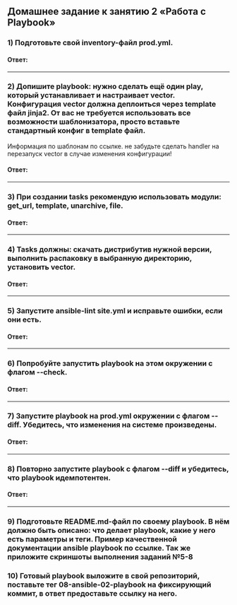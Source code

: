 ## Домашнее задание к занятию 2 «Работа с Playbook»

### 1) Подготовьте свой inventory-файл prod.yml.

#### Ответ:
---

### 2) Допишите playbook: нужно сделать ещё один play, который устанавливает и настраивает vector. Конфигурация vector должна деплоиться через template файл jinja2. От вас не требуется использовать все возможности шаблонизатора, просто вставьте стандартный конфиг в template файл. 
Информация по шаблонам по ссылке. не забудьте сделать handler на перезапуск vector в случае изменения конфигурации!

#### Ответ:
---

### 3) При создании tasks рекомендую использовать модули: get_url, template, unarchive, file.

#### Ответ:
---

### 4) Tasks должны: скачать дистрибутив нужной версии, выполнить распаковку в выбранную директорию, установить vector.

#### Ответ:
---

### 5) Запустите ansible-lint site.yml и исправьте ошибки, если они есть.

#### Ответ:
---

### 6) Попробуйте запустить playbook на этом окружении с флагом --check.

#### Ответ:
---

### 7) Запустите playbook на prod.yml окружении с флагом --diff. Убедитесь, что изменения на системе произведены.

#### Ответ:
---

### 8) Повторно запустите playbook с флагом --diff и убедитесь, что playbook идемпотентен.

#### Ответ:
---

### 9) Подготовьте README.md-файл по своему playbook. В нём должно быть описано: что делает playbook, какие у него есть параметры и теги. Пример качественной документации ansible playbook по ссылке. Так же приложите скриншоты выполнения заданий №5-8
### 10) Готовый playbook выложите в свой репозиторий, поставьте тег 08-ansible-02-playbook на фиксирующий коммит, в ответ предоставьте ссылку на него.
